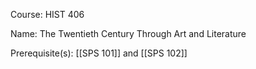




Course: HIST 406

Name: The Twentieth Century Through Art and Literature

Prerequisite(s): [[SPS 101]] and [[SPS 102]]